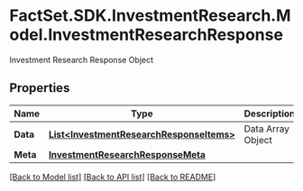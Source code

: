 # FactSet.SDK.InvestmentResearch.Model.InvestmentResearchResponse
Investment Research Response Object

## Properties

Name | Type | Description | Notes
------------ | ------------- | ------------- | -------------
**Data** | [**List&lt;InvestmentResearchResponseItems&gt;**](InvestmentResearchResponseItems.md) | Data Array Object | [optional] 
**Meta** | [**InvestmentResearchResponseMeta**](InvestmentResearchResponseMeta.md) |  | [optional] 

[[Back to Model list]](../README.md#documentation-for-models) [[Back to API list]](../README.md#documentation-for-api-endpoints) [[Back to README]](../README.md)

